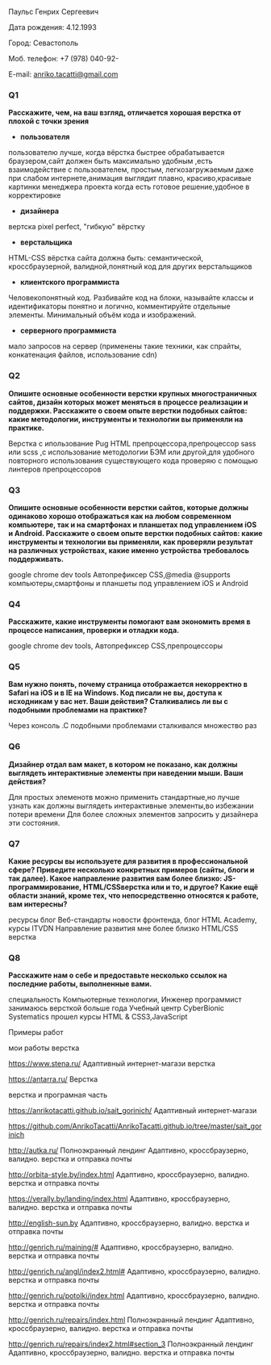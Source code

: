 Паульс Генрих Сергеевич

Дата рождения: 4.12.1993

Город: Севастополь

Моб. телефон: +7 (978) 040-92-

E-mail: anriko.tacatti@gmail.com



### Q1
**Расскажите, чем, на ваш взгляд, отличается хорошая верстка от плохой с точки
зрения**

+ **пользователя**

пользователю лучше, когда вёрстка быстрее обрабатывается браузером,сайт должен быть максимально удобным ,есть взаимодействие с пользователем, простым, легкозагружаемым даже при слабом интернете,анимация выглядит плавно, красиво,красивые картинки
менеджера проекта 
когда есть готовое решение,удобное в корректировке

+ **дизайнера**

вертска pixel perfect, "гибкую" вёрстку

+ **верстальщика**

HTML-CSS вёрстка сайта должна быть: семантической, кроссбраузерной, валидной,понятный код для других верстальщиков

+ **клиентского программиста**

Человекопонятный код. Разбивайте код на блоки, называйте классы и идентификаторы понятно и логично, комментируйте отдельные элементы.
Минимальный объём кода и изображений.

+ **серверного программиста**

мало запросов на сервер (применены такие техники, как спрайты, конкатенация файлов, использование cdn)



### Q2
**Опишите основные особенности верстки крупных многостраничных сайтов,
дизайн которых может меняться в процессе реализации и поддержки.
Расскажите о своем опыте верстки подобных сайтов: какие методологии,
инструменты и технологии вы применяли на практике.**

Верстка с ипользование Pug HTML препроцессора,препроцессор sass или scss ,с использование методологии БЭМ  или другой,для удобного повторного использования существующего кода
проверяю с помощью линтеров препроцессоров  

### Q3
**Опишите основные особенности верстки сайтов, которые должны одинаково
хорошо отображаться как на любом современном компьютере, так и на
смартфонах и планшетах под управлением iOS и Android. Расскажите о своем
опыте верстки подобных сайтов: какие инструменты и технологии вы применяли,
как проверяли результат на различных устройствах, какие именно устройства
требовалось поддерживать.**

google chrome dev tools 
Автопрефиксер CSS,@media @supports
компьютеры,смартфоны и планшеты под управлением iOS и Android

### Q4
**Расскажите, какие инструменты помогают вам экономить время в процессе
написания, проверки и отладки кода.**

google chrome dev tools, Автопрефиксер CSS,препроцессоры 

### Q5
**Вам нужно понять, почему страница отображается некорректно в Safari на iOS и в
IE на Windows. Код писали не вы, доступа к исходникам у вас нет. Ваши действия?
Сталкивались ли вы с подобными проблемами на практике?**

Через консоль .С подобными проблемами сталкивался множество раз  

### Q6
**Дизайнер отдал вам макет, в котором не показано, как должны выглядеть
интерактивные элементы при наведении мыши. Ваши действия?**

Для простых элеменотв можно применить стандартные,но лучше узнать как должны выглядеть
интерактивные элементы,во избежании потери времени 
Для более сложных элементов  запросить у дизайнера эти состояния.

### Q7
**Какие ресурсы вы используете для развития в профессиональной сфере? Приведите
несколько конкретных примеров (сайты, блоги и так далее).
Какое направление развития вам более близко: JS-программирование, HTML/CSSверстка
или и то, и другое?
Какие ещё области знаний, кроме тех, что непосредственно относятся к работе,
вам интересны?**

ресурсы блог Веб-стандарты
новости фронтенда, блог HTML Academy,
курсы ITVDN
Направление развития мне более близко
HTML/CSS верстка

### Q8
**Расскажите нам о себе и предоставьте несколько ссылок на последние работы,
выполненные вами.**

специальность Компьютерные технологии, Инженер программист
занимаюсь версткой больше года
Учебный центр СyberBionic Systematics 
прошел курсы HTML & CSS3,JavaScript 
 
 Примеры работ 
 
 мои работы верстка 
 
 https://www.stena.ru/ Адаптивный интернет-магази верстка
 
 https://antarra.ru/ Верстка
 
 верстка и програмная часть
 
 https://anrikotacatti.github.io/sait_gorinich/ Адаптивный интернет-магази 
 
 https://github.com/AnrikoTacatti/AnrikoTacatti.github.io/tree/master/sait_gorinich
 
 http://autka.ru/ Полноэкранный лендинг  Адаптивно, кроссбраузерно, валидно. верстка и отправка почты
 
 http://orbita-style.by/index.html Адаптивно, кроссбраузерно, валидно. верстка и отправка почты
 
 https://verally.by/landing/index.html Адаптивно, кроссбраузерно, валидно. верстка и отправка почты
 
 http://english-sun.by Адаптивно, кроссбраузерно, валидно. верстка и отправка почты
 
 http://genrich.ru/maining/# Адаптивно, кроссбраузерно, валидно. верстка и отправка почты
 
 http://genrich.ru/angl/index2.html# Адаптивно, кроссбраузерно, валидно. верстка и отправка почты
 
 http://genrich.ru/potolki/index.html Адаптивно, кроссбраузерно, валидно. верстка и отправка почты
 
 http://genrich.ru/repairs/index.html Полноэкранный лендинг  Адаптивно, кроссбраузерно, валидно. верстка и отправка почты
 
 http://genrich.ru/repairs/index2.html#section_3 Полноэкранный лендинг  Адаптивно, кроссбраузерно, валидно. верстка и отправка почты
 
